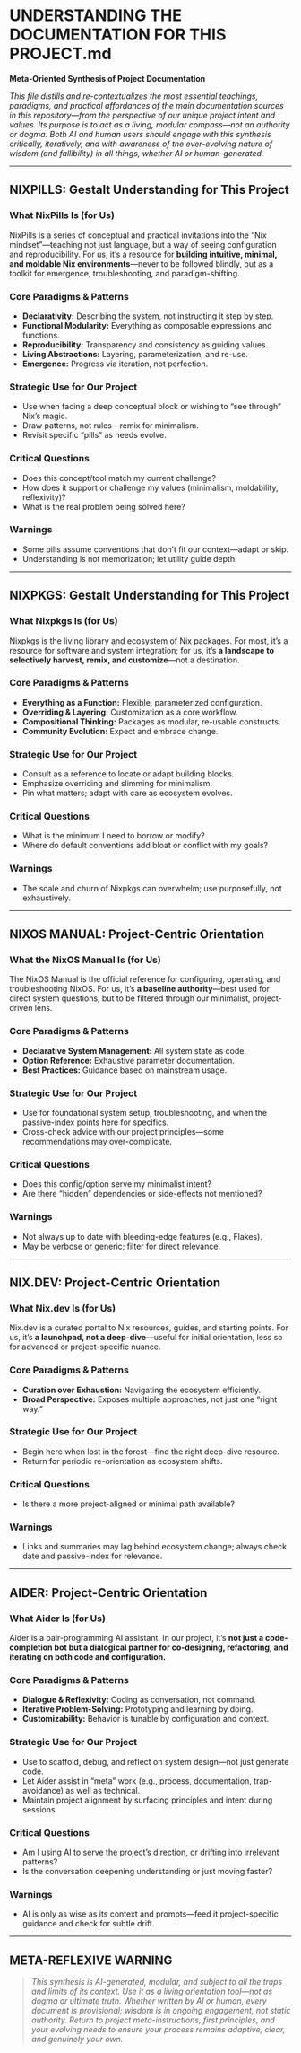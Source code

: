 # UNDERSTANDING THE DOCUMENTATION FOR THIS PROJECT.md

**Meta-Oriented Synthesis of Project Documentation**

_This file distills and re-contextualizes the most essential teachings, paradigms, and practical affordances of the main documentation sources in this repository—from the perspective of our unique project intent and values. Its purpose is to act as a living, modular compass—not an authority or dogma. Both AI and human users should engage with this synthesis critically, iteratively, and with awareness of the ever-evolving nature of wisdom (and fallibility) in all things, whether AI or human-generated._

---

## NIXPILLS: Gestalt Understanding for This Project

### What NixPills Is (for Us)
NixPills is a series of conceptual and practical invitations into the “Nix mindset”—teaching not just language, but a way of seeing configuration and reproducibility. For us, it’s a resource for **building intuitive, minimal, and moldable Nix environments**—never to be followed blindly, but as a toolkit for emergence, troubleshooting, and paradigm-shifting.

### Core Paradigms & Patterns
- **Declarativity:** Describing the system, not instructing it step by step.
- **Functional Modularity:** Everything as composable expressions and functions.
- **Reproducibility:** Transparency and consistency as guiding values.
- **Living Abstractions:** Layering, parameterization, and re-use.
- **Emergence:** Progress via iteration, not perfection.

### Strategic Use for Our Project
- Use when facing a deep conceptual block or wishing to “see through” Nix’s magic.
- Draw patterns, not rules—remix for minimalism.
- Revisit specific “pills” as needs evolve.

### Critical Questions
- Does this concept/tool match my current challenge?
- How does it support or challenge my values (minimalism, moldability, reflexivity)?
- What is the real problem being solved here?

### Warnings
- Some pills assume conventions that don’t fit our context—adapt or skip.
- Understanding is not memorization; let utility guide depth.

---

## NIXPKGS: Gestalt Understanding for This Project

### What Nixpkgs Is (for Us)
Nixpkgs is the living library and ecosystem of Nix packages. For most, it’s a resource for software and system integration; for us, it’s **a landscape to selectively harvest, remix, and customize**—not a destination.

### Core Paradigms & Patterns
- **Everything as a Function:** Flexible, parameterized configuration.
- **Overriding & Layering:** Customization as a core workflow.
- **Compositional Thinking:** Packages as modular, re-usable constructs.
- **Community Evolution:** Expect and embrace change.

### Strategic Use for Our Project
- Consult as a reference to locate or adapt building blocks.
- Emphasize overriding and slimming for minimalism.
- Pin what matters; adapt with care as ecosystem evolves.

### Critical Questions
- What is the minimum I need to borrow or modify?
- Where do default conventions add bloat or conflict with my goals?

### Warnings
- The scale and churn of Nixpkgs can overwhelm; use purposefully, not exhaustively.

---

## NIXOS MANUAL: Project-Centric Orientation

### What the NixOS Manual Is (for Us)
The NixOS Manual is the official reference for configuring, operating, and troubleshooting NixOS. For us, it’s **a baseline authority**—best used for direct system questions, but to be filtered through our minimalist, project-driven lens.

### Core Paradigms & Patterns
- **Declarative System Management:** All system state as code.
- **Option Reference:** Exhaustive parameter documentation.
- **Best Practices:** Guidance based on mainstream usage.

### Strategic Use for Our Project
- Use for foundational system setup, troubleshooting, and when the passive-index points here for specifics.
- Cross-check advice with our project principles—some recommendations may over-complicate.

### Critical Questions
- Does this config/option serve my minimalist intent?
- Are there “hidden” dependencies or side-effects not mentioned?

### Warnings
- Not always up to date with bleeding-edge features (e.g., Flakes).
- May be verbose or generic; filter for direct relevance.

---

## NIX.DEV: Project-Centric Orientation

### What Nix.dev Is (for Us)
Nix.dev is a curated portal to Nix resources, guides, and starting points. For us, it’s **a launchpad, not a deep-dive**—useful for initial orientation, less so for advanced or project-specific nuance.

### Core Paradigms & Patterns
- **Curation over Exhaustion:** Navigating the ecosystem efficiently.
- **Broad Perspective:** Exposes multiple approaches, not just one “right way.”

### Strategic Use for Our Project
- Begin here when lost in the forest—find the right deep-dive resource.
- Return for periodic re-orientation as ecosystem shifts.

### Critical Questions
- Is there a more project-aligned or minimal path available?

### Warnings
- Links and summaries may lag behind ecosystem change; always check date and passive-index for relevance.

---

## AIDER: Project-Centric Orientation

### What Aider Is (for Us)
Aider is a pair-programming AI assistant. In our project, it’s **not just a code-completion bot but a dialogical partner for co-designing, refactoring, and iterating on both code and configuration.**

### Core Paradigms & Patterns
- **Dialogue & Reflexivity:** Coding as conversation, not command.
- **Iterative Problem-Solving:** Prototyping and learning by doing.
- **Customizability:** Behavior is tunable by configuration and context.

### Strategic Use for Our Project
- Use to scaffold, debug, and reflect on system design—not just generate code.
- Let Aider assist in “meta” work (e.g., process, documentation, trap-avoidance) as well as technical.
- Maintain project alignment by surfacing principles and intent during sessions.

### Critical Questions
- Am I using AI to serve the project’s direction, or drifting into irrelevant patterns?
- Is the conversation deepening understanding or just moving faster?

### Warnings
- AI is only as wise as its context and prompts—feed it project-specific guidance and check for subtle drift.

---

## META-REFLEXIVE WARNING

> _This synthesis is AI-generated, modular, and subject to all the traps and limits of its context. Use it as a living orientation tool—not as dogma or ultimate truth. Whether written by AI or human, every document is provisional; wisdom is in ongoing engagement, not static authority. Return to project meta-instructions, first principles, and your evolving needs to ensure your process remains adaptive, clear, and genuinely your own._


